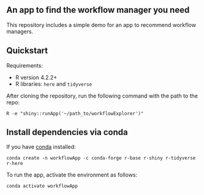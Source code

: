 ## An app to find the workflow manager you need

This repository includes a simple demo for an app to recommend workflow managers.

## Quickstart

Requirements:

-   R version 4.2.2+
-   R libraries: `here` and `tidyverse`

After cloning the repository, run the following command with the path to the repo:

```         
R -e "shiny::runApp('~/path_to/workflowExplorer')"
```

## Install dependencies via conda

If you have [conda](https://docs.conda.io/projects/conda/en/latest/index.html) installed:

```         
conda create -n workflowApp -c conda-forge r-base r-shiny r-tidyverse r-here
```

To run the app, activate the environment as follows:

```         
conda activate workflowApp
```
